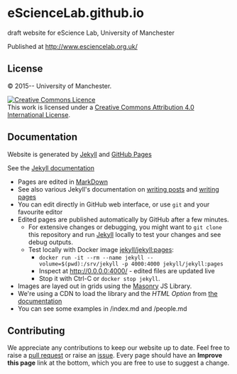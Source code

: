 # eScienceLab.github.io

draft website for eScience Lab, University of Manchester


Published at http://www.esciencelab.org.uk/

## License

&copy; 2015-- University of Manchester.

<a rel="license" href="http://creativecommons.org/licenses/by/4.0/"><img alt="Creative Commons Licence" style="border-width:0" src="https://i.creativecommons.org/l/by/4.0/88x31.png" /></a><br />This work is licensed under a <a rel="license" href="http://creativecommons.org/licenses/by/4.0/">Creative Commons Attribution 4.0 International License</a>.
</div>

## Documentation

Website is generated by  [Jekyll](http://jekyllrb.com/d) and [GitHub Pages](https://pages.github.com/)

See the [Jekyll documentation](http://jekyllrb.com/docs/home/)

* Pages are edited in [MarkDown](https://daringfireball.net/projects/markdown/)
 * See also various Jekyll's documentation on [writing posts](http://jekyllrb.com/docs/posts/) and [writing pages](http://jekyllrb.com/docs/pages/)
* You can edit directly in GitHub web interface, or use `git` and your favourite editor
* Edited pages are published automatically by GitHub after a few minutes.
  * For extensive changes or debugging, you might want to `git clone` this repository and run [Jekyll](http://jekyllrb.com/) locally to test your changes and see debug outputs.
  * Test locally with Docker image [jekyll/jekyll:pages](https://hub.docker.com/r/jekyll/jekyll/):
    * `docker run -it --rm --name jekyll --volume=$(pwd):/srv/jekyll -p 4000:4000 jekyll/jekyll:pages`
    * Inspect at http://0.0.0.0:4000/ - edited files are updated live
    * Stop it with Ctrl-C or `docker stop jekyll`.
* Images are layed out in grids using the [Masonry](https://github.com/desandro/masonry) JS Library. 
 * We're using a CDN to load the library and the *HTML Option* from [the documentation](https://github.com/desandro/masonry)
 * You can see some examples in /index.md and /people.md



## Contributing

We appreciate any contributions to keep our website up to date. Feel free to 
raise a [pull request](https://github.com/eScienceLab/eScienceLab.github.io/pulls)
or raise an [issue](https://github.com/eScienceLab/eScienceLab.github.io/issues).
Every page should have an **Improve this page** link at the bottom, which you are free to use
to suggest a change.

